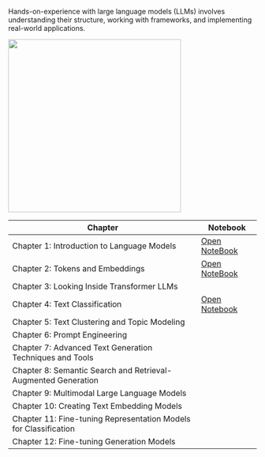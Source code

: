 Hands-on-experience with large language models (LLMs) involves understanding their structure, working with frameworks, and implementing real-world applications.
<div>
  <img src="https://raw.githubusercontent.com/HandsOnLLM/Hands-On-Large-Language-Models/main/images/book_cover.png" width="350"/>
</div>


| Chapter | Notebook |
|---------|----------|
| Chapter 1: Introduction to Language Models | <a href="https://github.com/PARTHIBAN-007/Hands-ON-LLMs/blob/main/1%20Introduction%20To%20Transformers.ipynb ">Open NoteBook</a>|
| Chapter 2: Tokens and Embeddings |<a href="https://github.com/PARTHIBAN-007/Hands-ON-LLMs/blob/main/2%20Tokens_and_Token_Embeddings.ipynb">Open NoteBook</a> |
| Chapter 3: Looking Inside Transformer LLMs | |
| Chapter 4: Text Classification | <a href ="https://github.com/PARTHIBAN-007/Hands-ON-LLMs/blob/main/4%20%20Text%20Classification.ipynb">Open Notebook</a>|
| Chapter 5: Text Clustering and Topic Modeling | |
| Chapter 6: Prompt Engineering | |
| Chapter 7: Advanced Text Generation Techniques and Tools | |
| Chapter 8: Semantic Search and Retrieval-Augmented Generation | |
| Chapter 9: Multimodal Large Language Models | |
| Chapter 10: Creating Text Embedding Models | |
| Chapter 11: Fine-tuning Representation Models for Classification | |
| Chapter 12: Fine-tuning Generation Models | |
